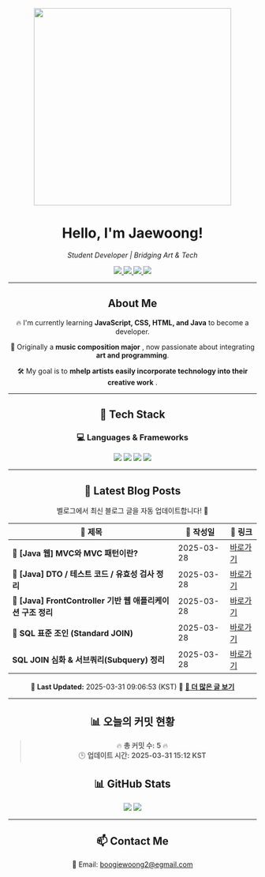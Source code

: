
<div align="center">
  <img src="https://github.com/Jaewoong-Hwang/Jaewoong-Hwang/blob/main/Character.gif" width="400">
<h1 align="center" font-weight="bold">Hello, I'm Jaewoong! </h1>

<p align="center"><em>Student Developer | Bridging Art & Tech</em></p>

<p align="center">
  <a href="https://github.com/Jaewoong-Hwang">
    <img src="https://img.shields.io/github/followers/Jaewoong-Hwang?label=Follow&style=social" />
  </a>
  <a href="https://velog.io/@mypalebluedot29/posts">
    <img src="https://img.shields.io/badge/Velog-20C997?style=flat-square&logo=velog&logoColor=white"/>
  </a>
  <a href="https://www.youtube.com/@boogiewoong2819">
    <img src="https://img.shields.io/badge/YouTube-FF0000?style=flat-square&logo=youtube&logoColor=white"/>
  </a>
  <a href="https://www.instagram.com/boogie_woong2">
    <img src="https://img.shields.io/badge/Instagram-E4405F?style=flat-square&logo=instagram&logoColor=white"/>
  </a>
</p>

---

## About Me
 <p>🔥 I'm currently learning <strong>JavaScript, CSS, HTML, and Java</strong> to become a developer.</p>
 <p>🎨 Originally a <strong>music composition major</strong> , now passionate about integrating <strong>art and programming</strong>.</p>
 <p>🛠 My goal is to <strong>mhelp artists easily incorporate technology into their creative work</strong> .</p>

---

## 🚀 Tech Stack
### 💻 Languages & Frameworks
<p>
  <img src="https://img.shields.io/badge/JavaScript-F7DF1E?style=for-the-badge&logo=javascript&logoColor=black"/>
  <img src="https://img.shields.io/badge/CSS3-1572B6?style=for-the-badge&logo=css3&logoColor=white"/>
  <img src="https://img.shields.io/badge/HTML5-E34F26?style=for-the-badge&logo=html5&logoColor=white"/>
  <img src="https://img.shields.io/badge/Java-007396?style=for-the-badge&logo=java&logoColor=white"/>
</p>

---



## 📝 Latest Blog Posts
 벨로그에서 최신 블로그 글을 자동 업데이트합니다! 🚀

<!-- BLOG-POST-LIST:START -->
| 📝 제목 | 📅 작성일 | 🔗 링크 |
|---------|------------------|---------|
| **📌 [Java 웹] MVC와 MVC 패턴이란?** | 2025-03-28 | [바로가기](https://velog.io/@mypalebluedot29/Java-웹-MVC와-MVC-패턴이란) |
| **📌 [Java] DTO / 테스트 코드 / 유효성 검사 정리** | 2025-03-28 | [바로가기](https://velog.io/@mypalebluedot29/Java-DTO-테스트-코드-유효성-검사-정리) |
| **📌 [Java] FrontController 기반 웹 애플리케이션 구조 정리** | 2025-03-28 | [바로가기](https://velog.io/@mypalebluedot29/Java-FrontController-기반-웹-애플리케이션-구조-정리) |
| **📌 SQL 표준 조인 (Standard JOIN)** | 2025-03-28 | [바로가기](https://velog.io/@mypalebluedot29/SQL-표준-조인-Standard-JOIN) |
| **SQL JOIN 심화 & 서브쿼리(Subquery) 정리** | 2025-03-28 | [바로가기](https://velog.io/@mypalebluedot29/SQL-JOIN-심화-서브쿼리Subquery-정리) |

📅 **Last Updated:** 2025-03-31 09:06:53 (KST)
🔗 **[📖 더 많은 글 보기](https://velog.io/@mypalebluedot29)**
<!-- BLOG-POST-LIST:END -->




---

























































































































































































































































































































































































## 📊 오늘의 커밋 현황
> 🔥 **총 커밋 수:** **5** 🔥  
> 🕒 **업데이트 시간:** **2025-03-31 15:12 KST**

## 📊 GitHub Stats
<p align="center">
  <img src="https://github-readme-stats.vercel.app/api?username=Jaewoong-Hwang&show_icons=true&theme=tokyonight"/>
  <img src="https://github-readme-streak-stats.herokuapp.com/?user=Jaewoong-Hwang&theme=tokyonight"/>
</p>


---

## 📫 Contact Me
 📧 Email: boogiewoong2@egmail.com 

</div>





